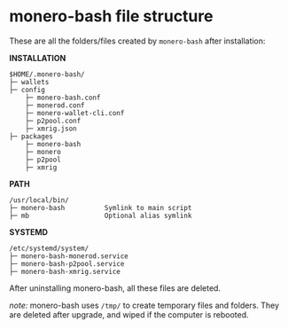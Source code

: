 # monero-bash file structure
These are all the folders/files created by `monero-bash` after installation:

**INSTALLATION**
```
$HOME/.monero-bash/
├─ wallets
├─ config
	├─ monero-bash.conf
	├─ monerod.conf
	├─ monero-wallet-cli.conf
	├─ p2pool.conf
	├─ xmrig.json
├─ packages
	├─ monero-bash
	├─ monero
	├─ p2pool
	├─ xmrig
```

**PATH**
```
/usr/local/bin/
├─ monero-bash          Symlink to main script
├─ mb                   Optional alias symlink
```

**SYSTEMD**
```
/etc/systemd/system/
├─ monero-bash-monerod.service
├─ monero-bash-p2pool.service
├─ monero-bash-xmrig.service
```
After uninstalling monero-bash, all these files are deleted.

*note:* monero-bash uses `/tmp/` to create temporary files and folders. They are deleted after upgrade, and wiped if the computer is rebooted. 
